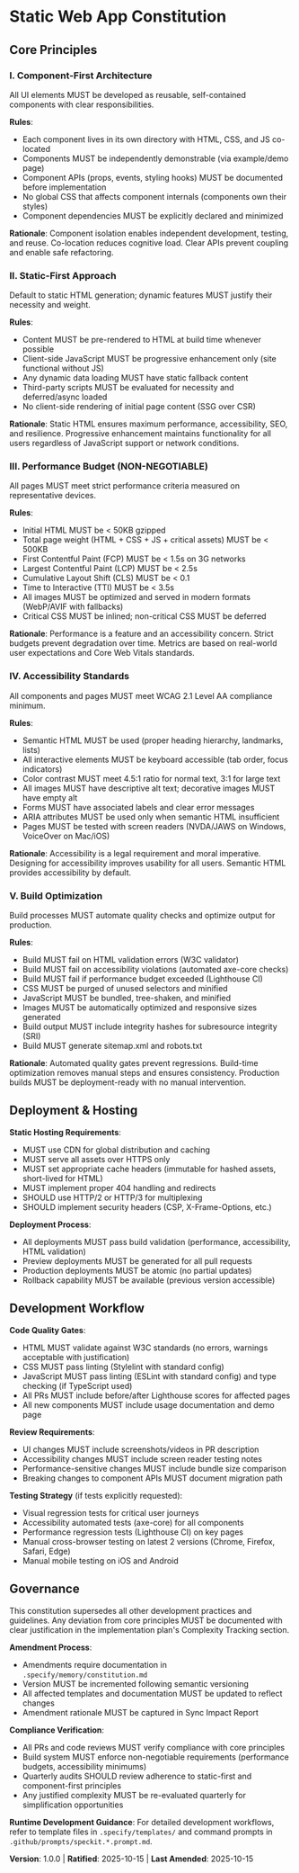 <!--
═══════════════════════════════════════════════════════════════════════════
SYNC IMPACT REPORT
═══════════════════════════════════════════════════════════════════════════
Version Change: Initial → 1.0.0
Constitution Type: Static Web App

Modified Principles:
  • NEW: I. Component-First Architecture
  • NEW: II. Static-First Approach
  • NEW: III. Performance Budget (NON-NEGOTIABLE)
  • NEW: IV. Accessibility Standards
  • NEW: V. Build Optimization

Added Sections:
  • Core Principles (5 principles defined)
  • Deployment & Hosting
  • Development Workflow
  • Governance

Removed Sections: None (initial creation)

Templates Status:
  ✅ plan-template.md - Compatible (Constitution Check section will validate principles)
  ✅ spec-template.md - Compatible (Requirements section aligns with principles)
  ✅ tasks-template.md - Compatible (Task structure supports component-based development)

Follow-up TODOs: None

Rationale for v1.0.0:
  - Initial constitution ratification for static web app project
  - Establishes foundational governance for HTML/CSS/JS development
  - Defines non-negotiable performance and accessibility requirements
═══════════════════════════════════════════════════════════════════════════
-->

# Static Web App Constitution

## Core Principles

### I. Component-First Architecture

All UI elements MUST be developed as reusable, self-contained components with clear responsibilities.

**Rules**:
- Each component lives in its own directory with HTML, CSS, and JS co-located
- Components MUST be independently demonstrable (via example/demo page)
- Component APIs (props, events, styling hooks) MUST be documented before implementation
- No global CSS that affects component internals (components own their styles)
- Component dependencies MUST be explicitly declared and minimized

**Rationale**: Component isolation enables independent development, testing, and reuse. Co-location reduces cognitive load. Clear APIs prevent coupling and enable safe refactoring.

### II. Static-First Approach

Default to static HTML generation; dynamic features MUST justify their necessity and weight.

**Rules**:
- Content MUST be pre-rendered to HTML at build time whenever possible
- Client-side JavaScript MUST be progressive enhancement only (site functional without JS)
- Any dynamic data loading MUST have static fallback content
- Third-party scripts MUST be evaluated for necessity and deferred/async loaded
- No client-side rendering of initial page content (SSG over CSR)

**Rationale**: Static HTML ensures maximum performance, accessibility, SEO, and resilience. Progressive enhancement maintains functionality for all users regardless of JavaScript support or network conditions.

### III. Performance Budget (NON-NEGOTIABLE)

All pages MUST meet strict performance criteria measured on representative devices.

**Rules**:
- Initial HTML MUST be < 50KB gzipped
- Total page weight (HTML + CSS + JS + critical assets) MUST be < 500KB
- First Contentful Paint (FCP) MUST be < 1.5s on 3G networks
- Largest Contentful Paint (LCP) MUST be < 2.5s
- Cumulative Layout Shift (CLS) MUST be < 0.1
- Time to Interactive (TTI) MUST be < 3.5s
- All images MUST be optimized and served in modern formats (WebP/AVIF with fallbacks)
- Critical CSS MUST be inlined; non-critical CSS MUST be deferred

**Rationale**: Performance is a feature and an accessibility concern. Strict budgets prevent degradation over time. Metrics are based on real-world user expectations and Core Web Vitals standards.

### IV. Accessibility Standards

All components and pages MUST meet WCAG 2.1 Level AA compliance minimum.

**Rules**:
- Semantic HTML MUST be used (proper heading hierarchy, landmarks, lists)
- All interactive elements MUST be keyboard accessible (tab order, focus indicators)
- Color contrast MUST meet 4.5:1 ratio for normal text, 3:1 for large text
- All images MUST have descriptive alt text; decorative images MUST have empty alt
- Forms MUST have associated labels and clear error messages
- ARIA attributes MUST be used only when semantic HTML insufficient
- Pages MUST be tested with screen readers (NVDA/JAWS on Windows, VoiceOver on Mac/iOS)

**Rationale**: Accessibility is a legal requirement and moral imperative. Designing for accessibility improves usability for all users. Semantic HTML provides accessibility by default.

### V. Build Optimization

Build processes MUST automate quality checks and optimize output for production.

**Rules**:
- Build MUST fail on HTML validation errors (W3C validator)
- Build MUST fail on accessibility violations (automated axe-core checks)
- Build MUST fail if performance budget exceeded (Lighthouse CI)
- CSS MUST be purged of unused selectors and minified
- JavaScript MUST be bundled, tree-shaken, and minified
- Images MUST be automatically optimized and responsive sizes generated
- Build output MUST include integrity hashes for subresource integrity (SRI)
- Build MUST generate sitemap.xml and robots.txt

**Rationale**: Automated quality gates prevent regressions. Build-time optimization removes manual steps and ensures consistency. Production builds MUST be deployment-ready with no manual intervention.

## Deployment & Hosting

**Static Hosting Requirements**:
- MUST use CDN for global distribution and caching
- MUST serve all assets over HTTPS only
- MUST set appropriate cache headers (immutable for hashed assets, short-lived for HTML)
- MUST implement proper 404 handling and redirects
- SHOULD use HTTP/2 or HTTP/3 for multiplexing
- SHOULD implement security headers (CSP, X-Frame-Options, etc.)

**Deployment Process**:
- All deployments MUST pass build validation (performance, accessibility, HTML validation)
- Preview deployments MUST be generated for all pull requests
- Production deployments MUST be atomic (no partial updates)
- Rollback capability MUST be available (previous version accessible)

## Development Workflow

**Code Quality Gates**:
- HTML MUST validate against W3C standards (no errors, warnings acceptable with justification)
- CSS MUST pass linting (Stylelint with standard config)
- JavaScript MUST pass linting (ESLint with standard config) and type checking (if TypeScript used)
- All PRs MUST include before/after Lighthouse scores for affected pages
- All new components MUST include usage documentation and demo page

**Review Requirements**:
- UI changes MUST include screenshots/videos in PR description
- Accessibility changes MUST include screen reader testing notes
- Performance-sensitive changes MUST include bundle size comparison
- Breaking changes to component APIs MUST document migration path

**Testing Strategy** (if tests explicitly requested):
- Visual regression tests for critical user journeys
- Accessibility automated tests (axe-core) for all components
- Performance regression tests (Lighthouse CI) on key pages
- Manual cross-browser testing on latest 2 versions (Chrome, Firefox, Safari, Edge)
- Manual mobile testing on iOS and Android

## Governance

This constitution supersedes all other development practices and guidelines. Any deviation from core principles MUST be documented with clear justification in the implementation plan's Complexity Tracking section.

**Amendment Process**:
- Amendments require documentation in `.specify/memory/constitution.md`
- Version MUST be incremented following semantic versioning
- All affected templates and documentation MUST be updated to reflect changes
- Amendment rationale MUST be captured in Sync Impact Report

**Compliance Verification**:
- All PRs and code reviews MUST verify compliance with core principles
- Build system MUST enforce non-negotiable requirements (performance budgets, accessibility minimums)
- Quarterly audits SHOULD review adherence to static-first and component-first principles
- Any justified complexity MUST be re-evaluated quarterly for simplification opportunities

**Runtime Development Guidance**:
For detailed development workflows, refer to template files in `.specify/templates/` and command prompts in `.github/prompts/speckit.*.prompt.md`.

**Version**: 1.0.0 | **Ratified**: 2025-10-15 | **Last Amended**: 2025-10-15